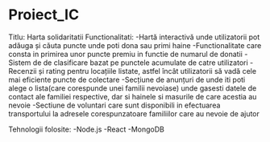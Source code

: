 # Proiect_IC
Titlu: 
      Harta solidaritatii
Functionalitati:
      -Hartă interactivă unde utilizatorii pot adăuga și căuta puncte unde poti dona sau primi haine
      -Functionalitate care consta in primirea unor puncte premiu in functie de numarul de donatii
      -Sistem de de clasificare bazat pe punctele acumulate de catre utilizatori
      -Recenzii și rating pentru locațiile listate, astfel încât utilizatorii să vadă cele mai eficiente puncte de colectare
      -Secțiune de anunțuri de unde iti poti alege o lista(care corespunde unei familii nevoiase) unde gasesti datele de contact ale familiei respective, dar si hainele si masurile de care acestia au nevoie
      -Sectiune de voluntari care sunt disponibili in efectuarea transportului la adresele corespunzatoare familiilor care au nevoie de ajutor
      
Tehnologii folosite:
      -Node.js
      -React
      -MongoDB
